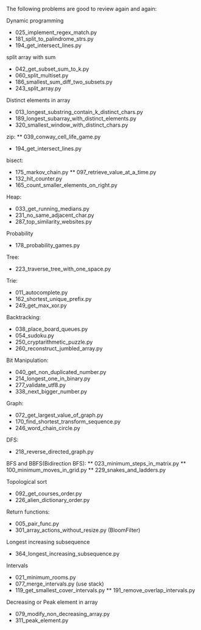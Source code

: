 The following problems are good to review again and again:

Dynamic programming
* 025_implement_regex_match.py
* 181_split_to_palindrome_strs.py
* 194_get_intersect_lines.py

split array with sum
* 042_get_subset_sum_to_k.py
* 060_split_multiset.py
* 186_smallest_sum_diff_two_subsets.py
* 243_split_array.py

Distinct elements in array
* 013_longest_substring_contain_k_distinct_chars.py
* 189_longest_subarray_with_distinct_elements.py 
* 320_smallest_window_with_distinct_chars.py
 
zip:
** 039_conway_cell_life_game.py
* 194_get_intersect_lines.py

bisect:
* 175_markov_chain.py
** 097_retrieve_value_at_a_time.py
* 132_hit_counter.py
* 165_count_smaller_elements_on_right.py

Heap:
* 033_get_running_medians.py
* 231_no_same_adjacent_char.py
* 287_top_similarity_websites.py

Probability
* 178_probability_games.py

Tree:
* 223_traverse_tree_with_one_space.py

Trie:
* 011_autocomplete.py
* 162_shortest_unique_prefix.py
* 249_get_max_xor.py

Backtracking:
* 038_place_board_queues.py
* 054_sudoku.py
* 250_cryptarithmetic_puzzle.py
* 260_reconstruct_jumbled_array.py

Bit Manipulation:
* 040_get_non_duplicated_number.py
* 214_longest_one_in_binary.py
* 277_validate_utf8.py
* 338_next_bigger_number.py

Graph:
* 072_get_largest_value_of_graph.py
* 170_find_shortest_transform_sequence.py
* 246_word_chain_circle.py

DFS:
* 218_reverse_directed_graph.py

BFS and BBFS(Bidirection BFS):
** 023_minimum_steps_in_matrix.py
** 100_minimum_moves_in_grid.py
** 229_snakes_and_ladders.py

Topological sort
* 092_get_courses_order.py
* 226_alien_dictionary_order.py

Return functions:
* 005_pair_func.py
* 301_array_actions_without_resize.py  (BloomFilter)

Longest increasing subsequence
* 364_longest_increasing_subsequence.py

Intervals
* 021_minimum_rooms.py
* 077_merge_intervals.py (use stack)
* 119_get_smallest_cover_intervals.py
** 191_remove_overlap_intervals.py 

Decreasing or Peak element in array
* 079_modify_non_decreasing_array.py
* 311_peak_element.py
